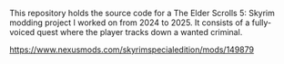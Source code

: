 This repository holds the source code for a The Elder Scrolls 5: Skyrim modding project I worked on from 2024 to 2025. It consists of a fully-voiced quest where the player tracks down a wanted criminal.

https://www.nexusmods.com/skyrimspecialedition/mods/149879
